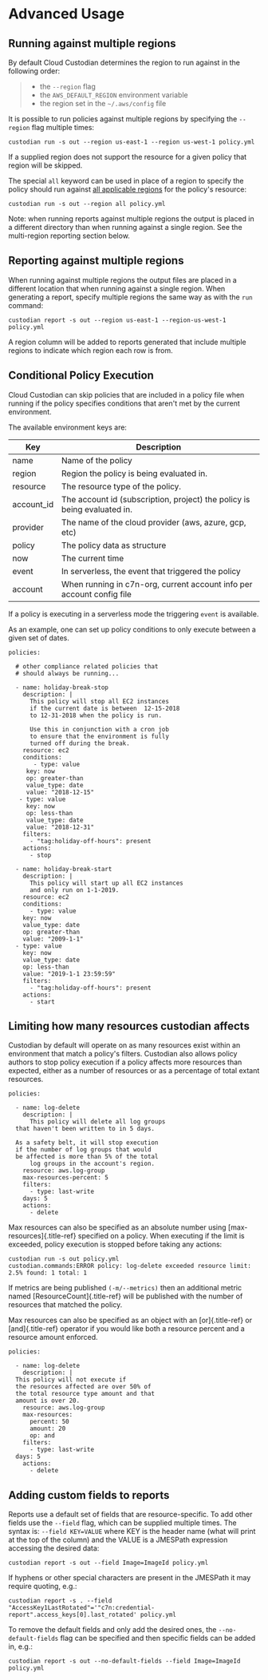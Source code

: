 # Advanced Usage

## Running against multiple regions

By default Cloud Custodian determines the region to run against in the
following order:

> -   the `--region` flag
> -   the `AWS_DEFAULT_REGION` environment variable
> -   the region set in the `~/.aws/config` file

It is possible to run policies against multiple regions by specifying
the `--region` flag multiple times:

    custodian run -s out --region us-east-1 --region us-west-1 policy.yml

If a supplied region does not support the resource for a given policy
that region will be skipped.

The special `all` keyword can be used in place of a region to specify
the policy should run against [all applicable
regions](https://aws.amazon.com/about-aws/global-infrastructure/regional-product-services/)
for the policy\'s resource:

    custodian run -s out --region all policy.yml

Note: when running reports against multiple regions the output is placed
in a different directory than when running against a single region. See
the multi-region reporting section below.

## Reporting against multiple regions

When running against multiple regions the output files are placed in a
different location that when running against a single region. When
generating a report, specify multiple regions the same way as with the
`run` command:

    custodian report -s out --region us-east-1 --region-us-west-1 policy.yml

A region column will be added to reports generated that include multiple
regions to indicate which region each row is from.

## Conditional Policy Execution

Cloud Custodian can skip policies that are included in a policy file
when running if the policy specifies conditions that aren\'t met by the
current environment.

The available environment keys are:

 |  Key        | Description                                                                 |
 | ----------- | --------------------------------------------------------------------------- |
 | name        |  Name of the policy                                                         |
 | region      |  Region the policy is being evaluated in.                                   |
 | resource    |  The resource type of the policy.                                           | 
 | account\_id |  The account id (subscription, project) the policy is being evaluated in.   |
 | provider    |  The name of the cloud provider (aws, azure, gcp, etc)                      |
 | policy      |  The policy data as structure                                               |
 | now         |  The current time                                                           |
 | event       |  In serverless, the event that triggered the policy                         |
 | account     |  When running in c7n-org, current account info per account config file      |

If a policy is executing in a serverless mode the triggering `event` is
available.

As an example, one can set up policy conditions to only execute between
a given set of dates.

``` {.yaml}
policies:

  # other compliance related policies that
  # should always be running...

  - name: holiday-break-stop
    description: |
      This policy will stop all EC2 instances
      if the current date is between  12-15-2018
      to 12-31-2018 when the policy is run.

      Use this in conjunction with a cron job
      to ensure that the environment is fully
      turned off during the break.
    resource: ec2
    conditions:
       - type: value
     key: now
     op: greater-than
     value_type: date
     value: "2018-12-15"
   - type: value
     key: now
     op: less-than
     value_type: date
     value: "2018-12-31"
    filters:
      - "tag:holiday-off-hours": present
    actions:
      - stop

  - name: holiday-break-start
    description: |
      This policy will start up all EC2 instances
      and only run on 1-1-2019.
    resource: ec2
    conditions:
      - type: value
    key: now
    value_type: date
    op: greater-than
    value: "2009-1-1"
  - type: value
    key: now
    value_type: date
    op: less-than
    value: "2019-1-1 23:59:59"
    filters:
      - "tag:holiday-off-hours": present
    actions:
      - start
```

## Limiting how many resources custodian affects

Custodian by default will operate on as many resources exist within an
environment that match a policy\'s filters. Custodian also allows policy
authors to stop policy execution if a policy affects more resources than
expected, either as a number of resources or as a percentage of total
extant resources.

``` {.yaml}
policies:

  - name: log-delete
    description: |
      This policy will delete all log groups
  that haven't been written to in 5 days.

  As a safety belt, it will stop execution
  if the number of log groups that would
  be affected is more than 5% of the total
      log groups in the account's region.
    resource: aws.log-group
    max-resources-percent: 5
    filters:
      - type: last-write
    days: 5
    actions:
      - delete
```

Max resources can also be specified as an absolute number using
[max-resources]{.title-ref} specified on a policy. When executing if the
limit is exceeded, policy execution is stopped before taking any
actions:

    custodian run -s out policy.yml
    custodian.commands:ERROR policy: log-delete exceeded resource limit: 2.5% found: 1 total: 1

If metrics are being published `(-m/--metrics)` then an additional
metric named [ResourceCount]{.title-ref} will be published with the
number of resources that matched the policy.

Max resources can also be specified as an object with an
[or]{.title-ref} or [and]{.title-ref} operator if you would like both a
resource percent and a resource amount enforced.

``` {.yaml}
policies:

  - name: log-delete
    description: |
  This policy will not execute if
  the resources affected are over 50% of
  the total resource type amount and that
  amount is over 20.
    resource: aws.log-group
    max-resources:
      percent: 50
      amount: 20
      op: and
    filters:
      - type: last-write
  days: 5
    actions:
      - delete
```

## Adding custom fields to reports

Reports use a default set of fields that are resource-specific. To add
other fields use the `--field` flag, which can be supplied multiple
times. The syntax is: `--field KEY=VALUE` where KEY is the header name
(what will print at the top of the column) and the VALUE is a JMESPath
expression accessing the desired data:

    custodian report -s out --field Image=ImageId policy.yml

If hyphens or other special characters are present in the JMESPath it
may require quoting, e.g.:

    custodian report -s . --field "AccessKey1LastRotated"='"c7n:credential-report".access_keys[0].last_rotated' policy.yml

To remove the default fields and only add the desired ones, the
`--no-default-fields` flag can be specified and then specific fields can
be added in, e.g.:

    custodian report -s out --no-default-fields --field Image=ImageId policy.yml